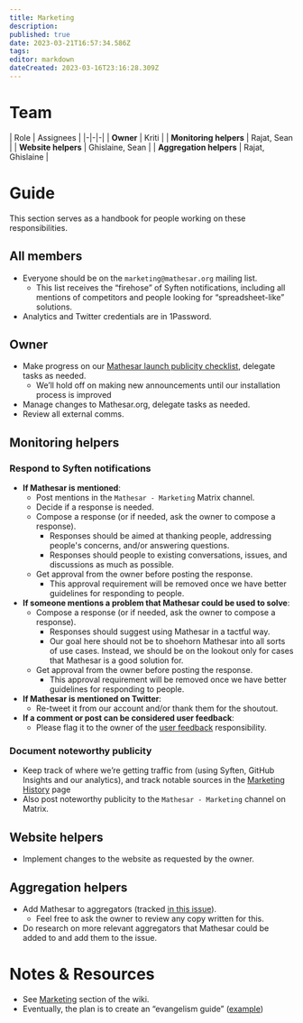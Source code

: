 ```yaml
---
title: Marketing
description: 
published: true
date: 2023-03-21T16:57:34.586Z
tags: 
editor: markdown
dateCreated: 2023-03-16T23:16:28.309Z
---
```


# Team

| Role | Assignees |
|-|-|-|
| **Owner** | Kriti |
| **Monitoring helpers** | Rajat, Sean |
| **Website helpers** | Ghislaine, Sean |
| **Aggregation helpers** | Rajat, Ghislaine |

# Guide
This section serves as a handbook for people working on these responsibilities.

## All members
- Everyone should be on the `marketing@mathesar.org` mailing list.
  - This list receives the “firehose” of Syften notifications, including all mentions of competitors and people looking for “spreadsheet-like” solutions.
- Analytics and Twitter credentials are in 1Password.

## Owner
- Make progress on our [Mathesar launch publicity checklist](https://github.com/centerofci/mathesar-website/issues/78), delegate tasks as needed.
    - We’ll hold off on making new announcements until our installation process is improved
- Manage changes to Mathesar.org, delegate tasks as needed.
- Review all external comms.

## Monitoring helpers

### Respond to Syften notifications
- **If Mathesar is mentioned**:
	- Post mentions in the `Mathesar - Marketing` Matrix channel.
  - Decide if a response is needed.
  - Compose a response (or if needed, ask the owner to compose a response).
  	- Responses should be aimed at thanking people, addressing people's concerns, and/or answering questions.
    - Responses should people to existing conversations, issues, and discussions as much as possible.
  - Get approval from the owner before posting the response.
    - This approval requirement will be removed once we have better guidelines for responding to people.
- **If someone mentions a problem that Mathesar could be used to solve**:
  - Compose a response (or if needed, ask the owner to compose a response).
    - Responses should suggest using Mathesar in a tactful way.
    - Our goal here should not be to shoehorn Mathesar into all sorts of use cases. Instead, we should be on the lookout only for cases that Mathesar is a good solution for.
  - Get approval from the owner before posting the response.
    - This approval requirement will be removed once we have better guidelines for responding to people.
- **If Mathesar is mentioned on Twitter**: 
  - Re-tweet it from our account and/or thank them for the shoutout.
- **If a comment or post can be considered user feedback**:
  - Please flag it to the owner of the [user feedback](/en/team/responsibilities/user-feedback) responsibility.

### Document noteworthy publicity
- Keep track of where we’re getting traffic from (using Syften, GitHub Insights and our analytics), and track notable sources in the [Marketing History](./marketing/history.md) page
- Also post noteworthy publicity to the `Mathesar - Marketing` channel on Matrix.

## Website helpers
- Implement changes to the website as requested by the owner.

## Aggregation helpers
- Add Mathesar to aggregators (tracked [in this issue](https://github.com/centerofci/mathesar-website/issues/84)).
  - Feel free to ask the owner to review any copy written for this.
- Do research on more relevant aggregators that Mathesar could be added to and add them to the issue.

# Notes & Resources
- See [Marketing](/en/marketing) section of the wiki.
- Eventually, the plan is to create an “evangelism guide” ([example](https://about.gitlab.com/handbook/marketing/community-relations/developer-evangelism/social-media/))
